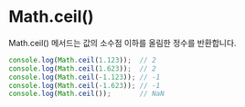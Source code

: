 # Math.ceil()

Math.ceil() 메서드는 값의 소수점 이하를 올림한 정수를 반환합니다.
```javascript
console.log(Math.ceil(1.123));  // 2
console.log(Math.ceil(1.623));  // 2
console.log(Math.ceil(-1.123)); // -1
console.log(Math.ceil(-1.623)); // -1
console.log(Math.ceil());       // NaN
```
